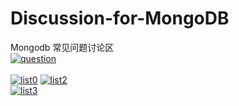 # Discussion-for-MongoDB	

Mongodb  常见问题讨论区   	
[![question](https://cloud.githubusercontent.com/assets/1147451/7267465/5c872b74-e8ee-11e4-9005-ba60df38b0fa.png)	
](https://github.com/JinMuInfo/Discussion-for-MongoDB/issues/new)	
[![list0](https://cloud.githubusercontent.com/assets/1147451/7267590/002c36ec-e8f0-11e4-8ebc-90d34321657d.png)](https://github.com/JinMuInfo/Discussion-for-MongoDB/issues)	
[![list2](https://cloud.githubusercontent.com/assets/1147451/7267584/f053267c-e8ef-11e4-9fd6-254c3d7772fc.png)](https://github.com/JinMuInfo/Discussion-for-MongoDB/issues?q=is%3Aissue+is%3Aclosed)	
[![list3](https://cloud.githubusercontent.com/assets/1147451/7267623/aaccf7ee-e8f0-11e4-8d40-04c995a00196.png)	
](https://jinmuinfo.github.io/MongoDB-Manual-zh/)
